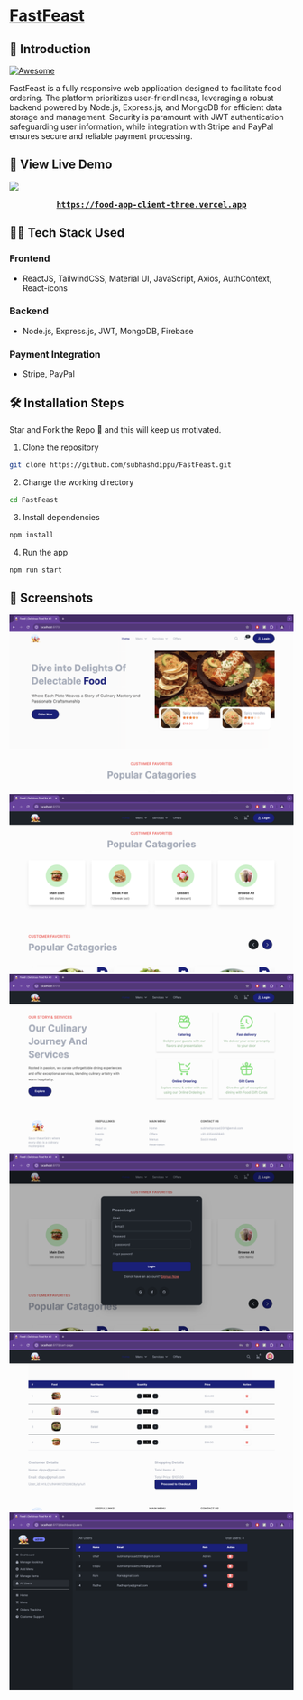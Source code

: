 # [FastFeast]([https://travel-saathi.netlify.app/](https://food-app-client-three.vercel.app))

## 📌 Introduction

[![Awesome](https://awesome.re/badge.svg)](https://awesome.re)

FastFeast is a fully responsive web application designed to facilitate food ordering. The platform prioritizes user-friendliness, leveraging a robust backend powered by Node.js, Express.js, and MongoDB for efficient data storage and management. Security is paramount with JWT authentication safeguarding user information, while integration with Stripe and PayPal ensures secure and reliable payment processing.

## 🚀 View Live Demo

<img src="https://img.shields.io/badge/website-up-greene" />

<pre><center><a href="https://food-app-client-three.vercel.app"><b>https://food-app-client-three.vercel.app</b></a></center></pre>

## 👨‍💻 Tech Stack Used

### Frontend
 - ReactJS, TailwindCSS, Material UI, JavaScript, Axios, AuthContext, React-icons
### Backend
 - Node.js, Express.js, JWT, MongoDB, Firebase
### Payment Integration
 - Stripe, PayPal

## 🛠️ Installation Steps

Star and Fork the Repo 🌟 and this will keep us motivated.

1. Clone the repository

```bash
git clone https://github.com/subhashdippu/FastFeast.git
```

2. Change the working directory

```bash
cd FastFeast
```

3. Install dependencies

```bash
npm install
```

4. Run the app

```bash
npm run start
```

## 📸 Screenshots

<img src='./FastFeast/Readme/Home.png'/>
<img src='./FastFeast/Readme/Screenshot_1.png'/>
<img src='./FastFeast/Readme/Screenshot_2.png'/>
<img src='./FastFeast/Readme/SignIn.png'/>
<img src='./FastFeast/Readme/Cart.png'/>
<img src='./FastFeast/Readme/Admin Page.png'/>

